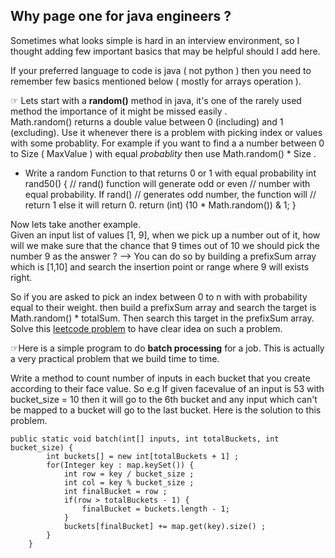 ## Why page one for java engineers ?
Sometimes what looks simple is hard in an interview environment, so I thought adding few important basics that may be helpful should I add here.

If your preferred language to code is java ( not python ) then you need to remember few basics mentioned below ( mostly for arrays operation ). 

&#9758; Lets start with a **random()** method in java, it's one of the rarely used method the importance of it might be missed easily .  
Math.random() returns a double value between 0 (including) and 1 (excluding). Use it whenever there is a problem with picking index or values with some probablity. For example if you want to find a a number between 0 to Size ( MaxValue ) with equal _probablity_ then use Math.random() * Size .

* Write a random Function to that returns 0 or 1 with equal probability 
    int rand50()
    {
        // rand() function will generate odd or even 
        // number with equal probability. If rand() 
        // generates odd number, the function will 
        // return 1 else it will return 0. 
        return (int) (10 * Math.random()) & 1;
    }

Now lets take another example.   
Given an input list of values [1, 9], when we pick up a number out of it, how will we make sure that the chance that 9 times out of 10 we should pick the number 9 as the answer ? --> You can do so by building a prefixSum array which is [1,10] and search the insertion point or range where 9 will exists right. 

So if you are asked to pick an index between 0 to n with with probability equal to their weight. then build a prefixSum array and search the target is Math.random() * totalSum. Then search this target in the prefixSum array. Solve this [leetcode problem](https://leetcode.com/problems/random-pick-with-weight) to have clear idea on such a problem.

&#9758;Here is a simple program to do **batch processing** for a job. This is actually a very practical problem that we build time to time.

Write a method to count number of inputs in each bucket that you create according to their face value.
So e.g If given facevalue of an input is 53 with bucket_size = 10 then it will go to the 6th bucket and any 
input which can't be mapped to a bucket will go to the last bucket. Here is the solution to this problem.

```
public static void batch(int[] inputs, int totalBuckets, int bucket_size) {
        int buckets[] = new int[totalBuckets + 1] ;
        for(Integer key : map.keySet()) {
            int row = key / bucket_size ;
            int col = key % bucket_size ;
            int finalBucket = row ;
            if(row > totalBuckets - 1) {
                finalBucket = buckets.length - 1;
            }
            buckets[finalBucket] += map.get(key).size() ;
        }
    }
```
<!--
        Map<Integer, List<Integer>> map = new HashMap<>() ;
        for(int l : latency) {
            List<Integer> list = map.getOrDefault(l, new ArrayList<>()) ;
            list.add(l) ;
            map.put(l , list) ;
        }
        ->
Most important take away from this problem is _when you devide by the bucket_size you get the index_ of the bucket.
You might be sometimes asked which row and column the input will go and sit then

> row = key / bucket_size
> 
> col = key % bucket_size

2. For **sorting** ararys with premitive which is quite common use Arrays.sort(anArray) but for reverse sort its not possible even with Arrays.sort(data, Collections.reverseOrder()) so use Arrays.stream(anArray).boxed().toArray(Integer[]::new) then sort.
   
4. Remember the syntax for inbuilt **binarySearch(anArray)** method if time doesn't permit use this method - when you are solving a big problem.

5. Always remember to check the index is bound inside the window in a **while loop** -> while(i >= 0 && i < arr.length )

6. To **convert a list** _to two dimentional array_ you can use toArray(new int[0][]) method <= look at the syntax.

7. To **convert a list** _to one dimentional array_ of int -> `list.stream().mapToInt(i -> i).toArray()`

8. When ever you need to use a frequency characters for english alphabets use int[] charFrequency = new int[128] <--- size = 128 because all valid characters will fit within ascii value 128 including lower case, upper case and numbers.
9. You must know how to create numbers from string and also how to do add operations on string chars. [Practice this problem](https://leetcode.com/problems/add-strings)
    
   > e.g where x1 = '2' and x2 = '8'
   > 
   > int value = (x1 + x2 + carry) % 10;
   > 
   > carry = (x1 + x2 + carry) / 10;
   > 
```java
    public String addStrings(String num1, String num2) {
        StringBuilder res = new StringBuilder();

        int carry = 0;
        int p1 = num1.length() - 1;
        int p2 = num2.length() - 1;
        while (p1 >= 0 || p2 >= 0) {
            int x1 = p1 >= 0 ? num1.charAt(p1) - '0' : 0;
            int x2 = p2 >= 0 ? num2.charAt(p2) - '0' : 0;
            int value = (x1 + x2 + carry) % 10;
            carry = (x1 + x2 + carry) / 10;
            res.append(value);
            p1--;
            p2--; 
        }
        
        if (carry != 0)
            res.append(carry);
        
        return res.reverse().toString();
    }
```
